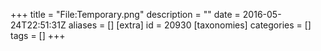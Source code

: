 +++
title = "File:Temporary.png"
description = ""
date = 2016-05-24T22:51:31Z
aliases = []
[extra]
id = 20930
[taxonomies]
categories = []
tags = []
+++


